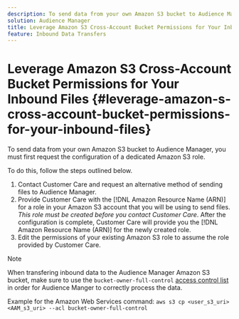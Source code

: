 ```yaml
---
description: To send data from your own Amazon S3 bucket to Audience Manager, you must first request the configuration of a dedicated Amazon S3 role.
solution: Audience Manager
title: Leverage Amazon S3 Cross-Account Bucket Permissions for Your Inbound Files 
feature: Inbound Data Transfers
---
```


# Leverage Amazon S3 Cross-Account Bucket Permissions for Your Inbound Files {#leverage-amazon-s-cross-account-bucket-permissions-for-your-inbound-files}

To send data from your own Amazon S3 bucket to Audience Manager, you must first request the configuration of a dedicated Amazon S3 role.

To do this, follow the steps outlined below.

1. Contact Customer Care and request an alternative method of sending files to Audience Manager.
2. Provide Customer Care with the [!DNL Amazon Resource Name (ARN)] for a role in your Amazon S3 account that you will be using to send files. _This role must be created before you contact Customer Care_. After the configuration is complete, Customer Care will provide you the [!DNL Amazon Resource Name (ARN)] for the newly created role.
3. Edit the permissions of your existing Amazon S3 role to assume the role provided by Customer Care.

>[!NOTE]
>
>When transfering inbound data to the Audience Manager Amazon S3 bucket, make sure to use the `bucket-owner-full-control` [access control list](https://docs.aws.amazon.com/AmazonS3/latest/userguide/about-object-ownership.html) in order for Audience Manger to correctly process the data.
>
>Example for the Amazon Web Services command: `aws s3 cp <user_s3_uri> <AAM_s3_uri> --acl bucket-owner-full-control`

